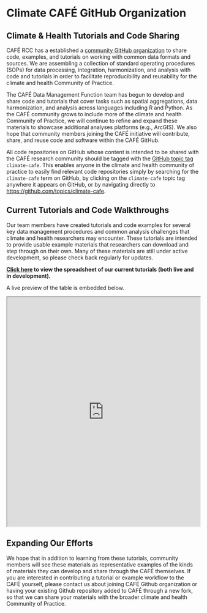 # Climate CAFÉ GitHub Organization

## Climate & Health Tutorials and Code Sharing

CAFÉ RCC has a established a [community GitHub organization](https://github.com/Climate-CAFE) to share code, examples, and tutorials on working with common data formats and sources. We are assembling a collection of standard operating procedures (SOPs) for data processing, integration, harmonization, and analysis with code and tutorials in order to facilitate reproducibility and reusability for the climate and health Community of Practice.  

The CAFÉ Data Management Function team has begun to develop and share code and tutorials that cover tasks such as spatial aggregations, data harmonization, and analysis across languages including R and Python. As the CAFÉ community grows to include more of the climate and health Community of Practice, we will continue to refine and expand these materials to showcase additional analyses platforms (e.g., ArcGIS). We also hope that community members joining the CAFÉ initiative will contribute, share, and reuse code and software within the CAFÉ GitHub.

All code repositories on GitHub whose content is intended to be shared with the CAFÉ research community should be tagged with the [GitHub topic tag](https://docs.github.com/en/repositories/managing-your-repositorys-settings-and-features/customizing-your-repository/classifying-your-repository-with-topics) `climate-cafe`. This enables anyone in the climate and health community of practice to easily find relevant code repositories simply by searching for the `climate-cafe` term on GitHub, by clicking on the `climate-cafe` topic tag anywhere it appears on GitHub, or by navigating directly to https://github.com/topics/climate-cafe.

## Current Tutorials and Code Walkthroughs

Our team members have created tutorials and code examples for several key data management procedures and common analysis challenges that climate and health researchers may encounter. These tutorials are intended to provide usable example materials that researchers can download and step through on their own. Many of these materials are still under active development, so please check back regularly for updates.

**[Click here](https://docs.google.com/spreadsheets/d/e/2PACX-1vT2fXkP5T8EvnTeF3yuOmv3w6AWkYiHpasJqEO9hpiMtKWn3V8baEjr1sVQbWL5vAI7GClMqzhlaRfS/pubhtml) to view the spreadsheet of our current tutorials (both live and in development).**

A live preview of the table is embedded below.


<div style="text-align: center">
  <iframe src="https://docs.google.com/spreadsheets/d/e/2PACX-1vT2fXkP5T8EvnTeF3yuOmv3w6AWkYiHpasJqEO9hpiMtKWn3V8baEjr1sVQbWL5vAI7GClMqzhlaRfS/pubhtml?widget=true&amp;headers=true;rm=minimal" width="100%" height="600" scrolling="yes"></iframe>
</div>


## Expanding Our Efforts

We hope that in addition to learning from these tutorials, community members will see these materials as representative examples of the kinds of materials they can develop and share through the CAFÉ themselves. If you are interested in contributing a tutorial or example workflow to the CAFÉ yourself, please contact us about joining CAFÉ Github organization or having your existing Github repository added to CAFÉ through a new fork, so that we can share your materials with the broader climate and health Community of Practice.
